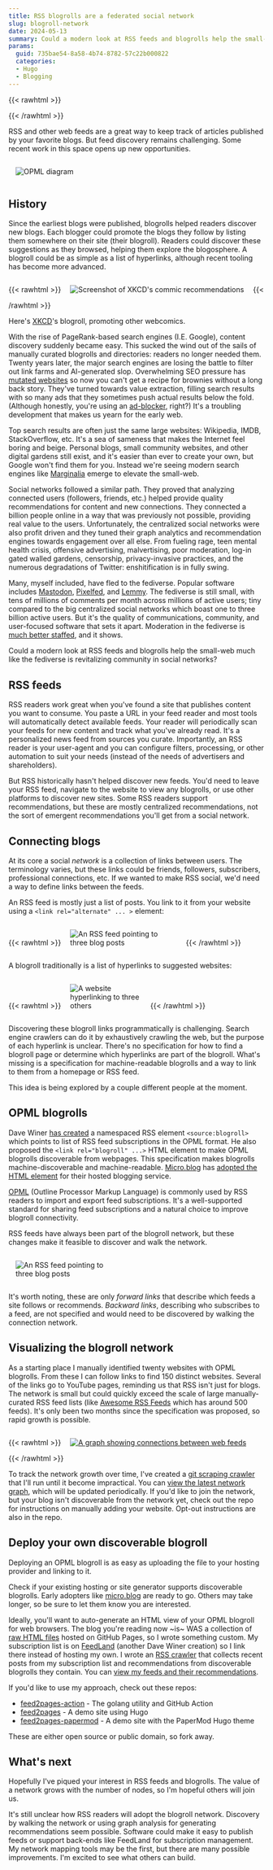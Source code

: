 ```yaml
---
title: RSS blogrolls are a federated social network
slug: blogroll-network
date: 2024-05-13
summary: Could a modern look at RSS feeds and blogrolls help the small-web much like the fediverse is revitalizing community in social networks?
params:
  guid: 735bae54-8a58-4b74-8782-57c22b000822
  categories:
  - Hugo
  - Blogging
---
```


{{< rawhtml >}}
<style>
img {
  max-width:15em;
  padding: 1em;
}
</style>
{{< /rawhtml >}}


RSS and <span class="hover" title="I'll say RSS feeds, but the same applies to Atom and JSON feeds">other web feeds</span> are a great way to keep track of articles published by your favorite blogs.
But feed discovery remains challenging.
Some recent work in this space opens up new opportunities.

![OPML diagram](opml-network.drawio.png)


## History

Since the earliest blogs were published, blogrolls helped readers discover new blogs.
Each blogger could promote the blogs they follow by listing them somewhere on their site (their blogroll).
Readers could discover these suggestions as they browsed, helping them explore the blogosphere.
A blogroll could be as simple as a list of hyperlinks, although recent tooling has become more advanced.

{{< rawhtml >}}
<img style="max-width: 50em;" src="xkcd-blogroll.png" alt="Screenshot of XKCD's commic recommendations">
{{< /rawhtml >}}


Here's [XKCD](https://xkcd.com/)'s blogroll, promoting other webcomics.

With the rise of PageRank-based search engines (I.E. Google), content discovery suddenly became easy.
This sucked the wind out of the sails of manually curated blogrolls and directories: readers no longer needed them.
Twenty years later, the major search engines are losing the battle to filter out link farms and AI-generated slop.
Overwhelming SEO pressure has
[mutated websites](https://theluddite.org/#!post/google-ads)
so now you can't get a recipe for brownies without a long back story.
They've turned towards value extraction, filling search results with so many ads that they sometimes push actual results below the fold.
(Although honestly, you're using an
[ad-blocker](https://github.com/gorhill/uBlock),
right?)
It's a troubling development that makes us yearn for the early web.

Top search results are often just the same large websites: Wikipedia, IMDB, StackOverflow, etc.
It's a sea of sameness that makes the Internet feel boring and beige.
Personal blogs, small community websites, and other digital gardens still exist, and it's easier than ever to create your own, but Google won't find them for you.
Instead we're seeing modern search engines like
[Marginalia](https://search.marginalia.nu)
emerge to elevate the small-web.

Social networks followed a similar path.
They proved that analyzing connected users (followers, friends, etc.) helped provide quality recommendations for content and new connections.
They connected a billion people online in a way that was previously not possible, providing real value to the users.
Unfortunately, the centralized social networks were also profit driven and they tuned their graph analytics and recommendation engines towards engagement over all else.
From 
fueling rage,
teen mental health crisis,
offensive advertising,
malvertising,
poor moderation,
log-in gated walled gardens,
censorship,
privacy-invasive practices,
and
the numerous degradations of Twitter: enshitification is in fully swing.

Many, myself included, have fled to the fediverse.
Popular software includes
[Mastodon](https://joinmastodon.org/),
[Pixelfed](https://pixelfed.org/), and
[Lemmy](https://join-lemmy.org/).
The fediverse is still small, with tens of millions of comments per month across millions of active users; tiny compared to the big centralized social networks which boast one to three billion active users.
But it's the quality of communications, community, and user-focused software that sets it apart.
Moderation in the fediverse is
[much better staffed](https://mastodon.pwei.at/@fediplomacy/112377519755634296),
and it shows.

Could a modern look at RSS feeds and blogrolls help the small-web much like the fediverse is revitalizing community in social networks?


## RSS feeds

RSS readers work great when you've found a site that publishes content you want to consume.
You paste a URL in your feed reader and most tools will automatically detect available feeds.
Your reader will periodically scan your feeds for new content and track what you've already read.
It's a personalized news feed from sources you curate.
Importantly, an RSS reader is your user-agent and you can configure filters, processing, or other automation to suit your needs (instead of the needs of advertisers and shareholders).

But RSS historically hasn't helped discover new feeds.
You'd need to leave your RSS feed, navigate to the website to view any blogrolls, or use other platforms to discover new sites.
Some RSS readers support recommendations, but these are mostly centralized recommendations, not the sort of emergent recommendations you'll get from a social network.

## Connecting blogs

At its core a social *network* is a collection of links between users.
The terminology varies, but these links could be friends, followers, subscribers, professional connections, etc.
If we wanted to make RSS social, we'd need a way to define links between the feeds.

An RSS feed is mostly just a list of posts. You link to it from your website using a `<link rel="alternate" ... >` element:

{{< rawhtml >}}
<img style="max-width: 15em;" src="rss.drawio.png" alt="An RSS feed pointing to three blog posts">
{{< /rawhtml >}}

A blogroll traditionally is a list of hyperlinks to suggested websites:

{{< rawhtml >}}
<img style="max-width: 10em;" src="blogroll.drawio.png" alt="A website hyperlinking to three others">
{{< /rawhtml >}}


Discovering these blogroll links programmatically is challenging.
Search engine crawlers can do it by exhaustively crawling the web, but the purpose of each hyperlink is unclear.
There's no specification for how to find a blogroll page or determine which hyperlinks are part of the blogroll.
What's missing is a specification for machine-readable blogrolls and a way to link to them from a homepage or RSS feed.

This idea is being explored by a couple different people at the moment.

## OPML blogrolls

Dave Winer 
[has created](https://opml.org/blogroll.opml)
a namespaced RSS element
`<source:blogroll>`
which points to list of RSS feed subscriptions in the OPML format.
He also proposed the
`<link rel="blogroll" ...>`
HTML element to make OPML blogrolls discoverable from webpages.
This specification makes blogrolls machine-discoverable and machine-readable.
[Micro.blog](https://micro.blog/)
has 
[adopted the HTML element](https://help.micro.blog/t/recommendations/2671)
for their hosted blogging service.

[OPML](https://opml.org/)
(Outline Processor Markup Language) is commonly used by RSS readers to import and export feed subscriptions.
It's a well-supported standard for sharing feed subscriptions and a natural choice to improve blogroll connectivity.

RSS feeds have always been part of the blogroll network, but these changes make it feasible to discover and walk the network.

![An RSS feed pointing to three blog posts](opml-links.drawio.png)

It's worth noting, these are only *forward links* that describe which feeds a site follows or recommends.
*Backward links*, describing who subscribes to a feed, are not specified and would need to be discovered by walking the connection network.


## Visualizing the blogroll network

As a starting place I manually identified twenty websites with OPML blogrolls.
From these I can follow links to find 150 distinct websites.
Several of the links go to YouTube pages, reminding us that RSS isn't just for blogs.
The network is small but could quickly exceed the scale of large manually-curated RSS feed lists (like 
[Awesome RSS Feeds](https://github.com/plenaryapp/awesome-rss-feeds)
which has around 500 feeds).
It's only been two months since the specification was proposed, so rapid growth is possible.

{{< rawhtml >}}
<a href="https://alexsci.com/rss-blogroll-network/">
<img style="max-width: 40em;" src="network-diagram.png" alt="A graph showing connections between web feeds">
</a>
{{< /rawhtml >}}

To track the network growth over time, I've created a 
[git scraping crawler](https://github.com/ralexander-phi/rss-blogroll-network)
that I'll run until it become impractical.
You can
[view the latest network graph](https://alexsci.com/rss-blogroll-network/),
which will be updated periodically.
If you'd like to join the network, but your blog isn't discoverable from the network yet, check out the repo for instructions on manually adding your website.
Opt-out instructions are also in the repo.


## Deploy your own discoverable blogroll

Deploying an OPML blogroll is as easy as uploading the file to your hosting provider and linking to it.

Check if your existing hosting or site generator supports discoverable blogrolls.
Early adopters like [micro.blog](https://micro.blog/) are ready to go.
Others may take longer, so be sure to let them know you are interested.

Ideally, you'll want to auto-generate an HTML view of your OPML blogroll for web browsers.
The blog you're reading now ~is~ WAS a collection of
[raw HTML files](https://github.com/ralexander-phi/blog)
hosted on GitHub Pages, so I wrote something custom.
My subscription list is on
[FeedLand](https://feedland.com/?username=robalexdev)
(another Dave Winer creation) so I link there instead of hosting my own.
I wrote an
[RSS crawler](https://github.com/ralexander-phi/feed2pages-action)
that collects recent posts from my subscription list and 
recommendations from discoverable blogrolls they contain.
You can 
[view my feeds and their recommendations](https://alexsci.com/feeds/following/).

If you'd like to use my approach, check out these repos:

* [feed2pages-action](https://github.com/ralexander-phi/feed2pages-action) - The golang utility and GitHub Action
* [feed2pages](https://github.com/ralexander-phi/feed2pages) - A demo site using Hugo
* [feed2pages-papermod](https://github.com/ralexander-phi/feed2pages-papermod) - A demo site with the PaperMod Hugo theme

These are either open source or public domain, so fork away.


## What's next

Hopefully I've piqued your interest in RSS feeds and blogrolls.
The value of a network grows with the number of nodes, so I'm hopeful others will join us.

It's still unclear how RSS readers will adopt the blogroll network.
Discovery by walking the network or using graph analysis for generating recommendations seem possible.
Software could make it easy to publish feeds or support back-ends like FeedLand for subscription management.
My network mapping tools may be the first, but there are many possible improvements.
I'm excited to see what others can build.

